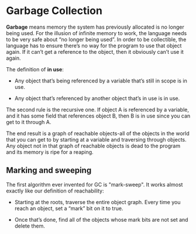 # Garbage Collection

**Garbage** means memory the system has previously allocated is no longer being used. For the illusion of infinite memory to work, the language needs to be very safe about “no longer being used”. In order to be collectible, the language has to ensure there’s no way for the program to use that object again. If it can’t get a reference to the object, then it obviously can’t use it again.

The definition of **in use**:

- Any object that’s being referenced by a variable that’s still in scope is in use.

- Any object that’s referenced by another object that’s in use is in use. 

The second rule is the recursive one. If object A is referenced by a variable, and it has some field that references object B, then B is in use since you can get to it through A.

The end result is a graph of reachable objects-all of the objects in the world that you can get to by starting at a variable and traversing through objects. Any object not in that graph of reachable objects is dead to the program and its memory is ripe for a reaping.

## Marking and sweeping

The first algorithm ever invented for GC is "mark-sweep". It works almost exactly like our definition of reachability:

- Starting at the roots, traverse the entire object graph. Every time you reach an object, set a “mark” bit on it to true.

- Once that’s done, find all of the objects whose mark bits are not set and delete them.

